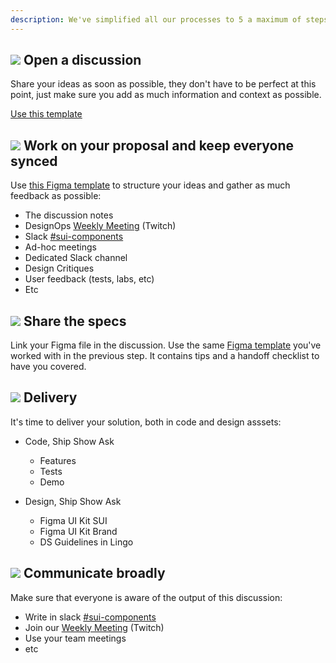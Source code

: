 ```yaml
---
description: We've simplified all our processes to 5 a maximum of steps.
---
```


## ![](https://raw.githubusercontent.com/turolopezsanabria/design-systems-playbook/master/ASSETS/Badge-Counter-1.png) Open a discussion

Share your ideas as soon as possible, they don't have to be perfect at this point, just make sure you add as much information and context as possible.

[Use this template](https://github.com/SUI-Components/sui-components/discussions/2125)

## ![](https://raw.githubusercontent.com/turolopezsanabria/design-systems-playbook/master/ASSETS/Badge-Counter-2.png) Work on your proposal and keep everyone synced

Use [this Figma template](https://www.figma.com/file/gwZ74U8HHbPl3l5vbwHHrO/Template---Specs-for-Components?node-id=706%3A626) to structure your ideas and gather as much feedback as possible:

* The discussion notes
* DesignOps [Weekly Meeting](Weekly-streamings.md) (Twitch)
* Slack [#sui-components](https://adevinta.slack.com/archives/C018Q6WBJ85)
* Ad-hoc meetings
* Dedicated Slack channel
* Design Critiques
* User feedback (tests, labs, etc)
* Etc

## ![](https://raw.githubusercontent.com/turolopezsanabria/design-systems-playbook/master/ASSETS/Badge-Counter-3.png) Share the specs

Link your Figma file in the discussion.
Use the same [Figma template](https://www.figma.com/file/gwZ74U8HHbPl3l5vbwHHrO/Template---Specs-for-Components?node-id=706%3A626) you've worked with in the previous step. It contains tips and a handoff checklist to have you covered.

## ![](https://raw.githubusercontent.com/turolopezsanabria/design-systems-playbook/master/ASSETS/Badge-Counter-4.png) Delivery

It's time to deliver your solution, both in code and design asssets:

* Code, Ship Show Ask
    * Features
    * Tests
    * Demo

* Design, Ship Show Ask
    * Figma UI Kit SUI
    * Figma UI Kit Brand
    * DS Guidelines in Lingo

## ![](https://raw.githubusercontent.com/turolopezsanabria/design-systems-playbook/master/ASSETS/Badge-Counter-5.png) Communicate broadly

Make sure that everyone is aware of the output of this discussion:

* Write in slack [#sui-components](https://adevinta.slack.com/archives/C018Q6WBJ85)
* Join our [Weekly Meeting](Weekly-streamings.md) (Twitch)
* Use your team meetings
* etc
